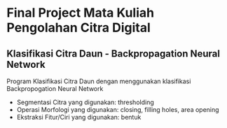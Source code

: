 # Final Project Mata Kuliah Pengolahan Citra Digital
## Klasifikasi Citra Daun - Backpropagation Neural Network
Program Klasifikasi Citra Daun dengan menggunakan klasifikasi Backpropogation Neural Network
* Segmentasi Citra yang digunakan: thresholding
* Operasi Morfologi yang digunakan: closing, filling holes, area opening
* Ekstraksi Fitur/Ciri yang digunakan: bentuk
